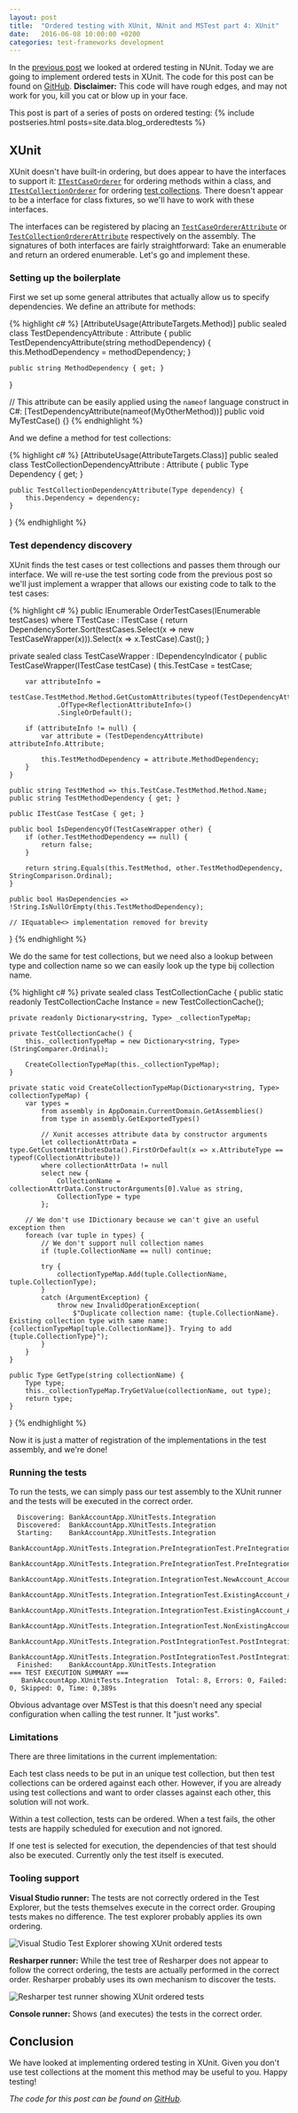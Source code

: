 ```yaml
---
layout: post
title:  "Ordered testing with XUnit, NUnit and MSTest part 4: XUnit"
date:   2016-06-08 10:00:00 +0200
categories: test-frameworks development
---
```


In the [previous post](/blog/2016/06/07/ordered-tests-with-nunit-mstest-xunit-pt1-nunit) we looked at ordered testing in NUnit. Today we are going to implement ordered tests in XUnit. The code for this post can be found on [GitHub](https://github.com/Sebazzz/NetUnitTestComparison/tree/2016-06-05). **Disclaimer:** This code will have rough edges, and may not work for you, kill you cat or blow up in your face. 

This post is part of a series of posts on ordered testing:
{% include postseries.html posts=site.data.blog_orderedtests %}

## XUnit
XUnit doesn't have built-in ordering, but does appear to have the interfaces to support it: [`ITestCaseOrderer`](https://github.com/xunit/xunit/blob/6381c93738860481af501a2372f796492b6e8d42/src/xunit.core/Sdk/ITestCaseOrderer.cs) for ordering methods within a class, and [`ITestCollectionOrderer`](https://github.com/xunit/xunit/blob/6381c93738860481af501a2372f796492b6e8d42/src/xunit.core/ITestCollectionOrderer.cs) for ordering [test collections](https://xunit.github.io/docs/shared-context.html#collection-fixture). There doesn't appear to be a interface for class fixtures, so we'Il have to work with these interfaces.

The interfaces can be registered by placing an [`TestCaseOrdererAttribute`](https://github.com/xunit/xunit/blob/6381c93738860481af501a2372f796492b6e8d42/src/xunit.core/TestCaseOrdererAttribute.cs) or [`TestCollectionOrdererAttribute`](https://github.com/xunit/xunit/blob/6381c93738860481af501a2372f796492b6e8d42/src/xunit.core/TestCollectionOrdererAttribute.cs) respectively on the assembly. The signatures of both interfaces are fairly straightforward: Take an enumerable and return an ordered enumerable. Let's go and implement these.

### Setting up the boilerplate
First we set up some general attributes that actually allow us to specify dependencies. We define an attribute for methods:

{% highlight c# %}
[AttributeUsage(AttributeTargets.Method)]
public sealed class TestDependencyAttribute : Attribute {
    public TestDependencyAttribute(string methodDependency) {
        this.MethodDependency = methodDependency;
    }

    public string MethodDependency { get; }
}

// This attribute can be easily applied using the `nameof` language construct in C#:
[TestDependencyAttribute(nameof(MyOtherMethod))]
public void MyTestCase() {}
{% endhighlight %}

And we define a method for test collections:

{% highlight c# %}
[AttributeUsage(AttributeTargets.Class)]
public sealed class TestCollectionDependencyAttribute : Attribute {
    public Type Dependency { get; }

    public TestCollectionDependencyAttribute(Type dependency) {
        this.Dependency = dependency;
    }
}
{% endhighlight %}

### Test dependency discovery
XUnit finds the test cases or test collections and passes them through our interface. We will re-use the test sorting code from the previous post so we'Il just implement a wrapper that allows our existing code to talk to the test cases:

{% highlight c# %}
public IEnumerable<TTestCase> OrderTestCases<TTestCase>(IEnumerable<TTestCase> testCases) where TTestCase : ITestCase {
    return DependencySorter.Sort(testCases.Select(x => new TestCaseWrapper(x))).Select(x => x.TestCase).Cast<TTestCase>();
}

private sealed class TestCaseWrapper : IDependencyIndicator<TestCaseWrapper> {
    public TestCaseWrapper(ITestCase testCase) {
        this.TestCase = testCase;

        var attributeInfo =
            testCase.TestMethod.Method.GetCustomAttributes(typeof(TestDependencyAttribute))
                .OfType<ReflectionAttributeInfo>()
                .SingleOrDefault();

        if (attributeInfo != null) {
            var attribute = (TestDependencyAttribute) attributeInfo.Attribute;

            this.TestMethodDependency = attribute.MethodDependency;
        }
    }

    public string TestMethod => this.TestCase.TestMethod.Method.Name;
    public string TestMethodDependency { get; }

    public ITestCase TestCase { get; }

    public bool IsDependencyOf(TestCaseWrapper other) {
        if (other.TestMethodDependency == null) {
            return false;
        }

        return string.Equals(this.TestMethod, other.TestMethodDependency, StringComparison.Ordinal);
    }

    public bool HasDependencies => !String.IsNullOrEmpty(this.TestMethodDependency);

    // IEquatable<> implementation removed for brevity
}
{% endhighlight %}

We do the same for test collections, but we need also a lookup between type and collection name so we can easily look up the type bij collection name.


{% highlight c# %}
private sealed class TestCollectionCache {
    public static readonly TestCollectionCache Instance = new TestCollectionCache();

    private readonly Dictionary<string, Type> _collectionTypeMap;

    private TestCollectionCache() {
        this._collectionTypeMap = new Dictionary<string, Type>(StringComparer.Ordinal);

        CreateCollectionTypeMap(this._collectionTypeMap);
    }

    private static void CreateCollectionTypeMap(Dictionary<string, Type> collectionTypeMap) {
        var types = 
            from assembly in AppDomain.CurrentDomain.GetAssemblies()
            from type in assembly.GetExportedTypes()

            // Xunit accesses attribute data by constructor arguments
            let collectionAttrData = type.GetCustomAttributesData().FirstOrDefault(x => x.AttributeType == typeof(CollectionAttribute))
            where collectionAttrData != null
            select new {
                CollectionName = collectionAttrData.ConstructorArguments[0].Value as string,
                CollectionType = type
            };

        // We don't use IDictionary because we can't give an useful exception then
        foreach (var tuple in types) {
            // We don't support null collection names
            if (tuple.CollectionName == null) continue;

            try {
                collectionTypeMap.Add(tuple.CollectionName, tuple.CollectionType);
            }
            catch (ArgumentException) {
                throw new InvalidOperationException(
                    $"Duplicate collection name: {tuple.CollectionName}. Existing collection type with same name: {collectionTypeMap[tuple.CollectionName]}. Trying to add {tuple.CollectionType}");
            }
        }
    }

    public Type GetType(string collectionName) {
        Type type;
        this._collectionTypeMap.TryGetValue(collectionName, out type);
        return type;
    }
}
{% endhighlight %}

Now it is just a matter of registration of the implementations in the test assembly, and we're done!

### Running the tests
To run the tests, we can simply pass our test assembly to the XUnit runner and the tests will be executed in the correct order.

```
  Discovering: BankAccountApp.XUnitTests.Integration
  Discovered:  BankAccountApp.XUnitTests.Integration
  Starting:    BankAccountApp.XUnitTests.Integration
    BankAccountApp.XUnitTests.Integration.PreIntegrationTest.PreIntegrationTest_FirstStep
    BankAccountApp.XUnitTests.Integration.PreIntegrationTest.PreIntegrationTest_SecondStep
    BankAccountApp.XUnitTests.Integration.IntegrationTest.NewAccount_AccountRepository_CanSaveAccount
    BankAccountApp.XUnitTests.Integration.IntegrationTest.ExistingAccount_AccountRepository_CanRetrieveSavedAccount
    BankAccountApp.XUnitTests.Integration.IntegrationTest.ExistingAccount_AccountRepository_CanDeleteSavedAccount
    BankAccountApp.XUnitTests.Integration.IntegrationTest.NonExistingAccount_AccountRepository_GetThrows
    BankAccountApp.XUnitTests.Integration.PostIntegrationTest.PostIntegrationTest_FirstStep
    BankAccountApp.XUnitTests.Integration.PostIntegrationTest.PostIntegrationTest_SecondStep
  Finished:    BankAccountApp.XUnitTests.Integration
=== TEST EXECUTION SUMMARY ===
   BankAccountApp.XUnitTests.Integration  Total: 8, Errors: 0, Failed: 0, Skipped: 0, Time: 0,389s
```

Obvious advantage over MSTest is that this doesn't need any special configuration when calling the test runner. It "just works".

### Limitations
There are three limitations in the current implementation:

Each test class needs to be put in an unique test collection, but then test collections can be ordered against each other. However, if you are already using test collections and want to order classes against each other, this solution will not work.

Within a test collection, tests can be ordered. When a test fails, the other tests are happily scheduled for execution and not ignored.

If one test is selected for execution, the dependencies of that test should also be executed. Currently only the test itself is executed.

### Tooling support

**Visual Studio runner:** The tests are not correctly ordered in the Test Explorer, but the tests themselves execute in the correct order. Grouping tests makes no difference. The test explorer probably applies its own ordering.

![Visual Studio Test Explorer showing XUnit ordered tests](/images/blog/2016-06-08-ordered-tests-with-nunit-mstest-xunit-pt4-xunit/testexplorer.png)

**Resharper runner:** While the test tree of Resharper does not appear to follow the correct ordering, the tests are actually performed in the correct order. Resharper probably uses its own mechanism to discover the tests.

![Resharper test runner showing XUnit ordered tests](/images/blog/2016-06-08-ordered-tests-with-nunit-mstest-xunit-pt4-xunit/resharper.png)

**Console runner:** Shows (and executes) the tests in the correct order.

## Conclusion

We have looked at implementing ordered testing in XUnit. Given you don't use test collections at the moment this method may be useful to you. Happy testing! 

*The code for this post can be found on [GitHub](https://github.com/Sebazzz/NetUnitTestComparison/tree/2016-06-05).*


